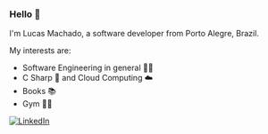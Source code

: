 ### Hello :wave:

I'm Lucas Machado, a software developer from Porto Alegre, Brazil.

My interests are:
- Software Engineering in general :technologist:
- C Sharp 🎯 and Cloud Computing ☁️
- Books 📚
- Gym 🏋️‍♂️

[![LinkedIn](https://img.shields.io/badge/LinkedIn-lucasmachado-informational)](https://www.linkedin.com/in/lucasmachado-io/)
